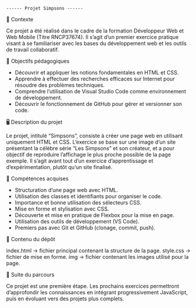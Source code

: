                                                                                                       ------ Projet Simpsons ------


📌 Contexte

Ce projet a été réalisé dans le cadre de la formation Développeur Web et Web Mobile (Titre RNCP37674).
Il s’agit d’un premier exercice pratique visant à se familiariser avec les bases du développement web et les outils de travail collaboratif.


🎯 Objectifs pédagogiques

- Découvrir et appliquer les notions fondamentales en HTML et CSS.
- Apprendre à effectuer des recherches efficaces sur Internet pour résoudre des problèmes techniques.
- Comprendre l’utilisation de Visual Studio Code comme environnement de développement.
- Découvrir le fonctionnement de GitHub pour gérer et versionner son code.


🖥️ Description du projet

Le projet, intitulé “Simpsons”, consiste à créer une page web en utilisant uniquement HTML et CSS.
L’exercice se base sur une image d’un site présentant la célèbre série “Les Simpsons” et son créateur, et a pour objectif de reproduire l’affichage le plus proche possible de la page exemple.
Il s’agit avant tout d’un exercice d’apprentissage et d’expérimentation, plutôt qu’un site finalisé.


🚀 Compétences acquises

- Structuration d’une page web avec HTML.
- Utilisation des classes et identifiants pour organiser le code.
- Importance et bonne utilisation des sélecteurs CSS.
- Mise en forme et stylisation avec CSS.
- Découverte et mise en pratique de Flexbox pour la mise en page.
- Utilisation des outils de développement (VS Code).
- Premiers pas avec Git et GitHub (clonage, commit, push).


📂 Contenu du dépôt

index.html → fichier principal contenant la structure de la page.
style.css → fichier de mise en forme.
img → fichier contenant les images utilisé pour la page.


🔮 Suite du parcours

Ce projet est une première étape. Les prochains exercices permettront d’approfondir les connaissances en intégrant progressivement JavaScript, puis en évoluant vers des projets plus complets.

